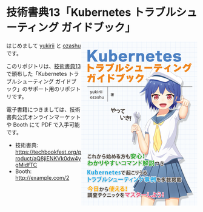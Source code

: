 # 技術書典13「Kubernetes トラブルシューティング ガイドブック」

<img src="./images/cover.png" align="right">

はじめまして [yukirii](https://github.com/yukirii) と [ozashu](https:/github.com/ozashu) です。

このリポジトリは、[技術書典13](https://techbookfest.org/)で頒布した「Kubernetes トラブルシューティング ガイドブック」のサポート用のリポジトリです。

電子書籍につきましては、技術書典公式オンラインマーケットや Booth にて PDF で入手可能です。

* 技術書典: https://techbookfest.org/product/aQ8jiENKVk0dw4ygMidfTC
* Booth: http://example.com/2

